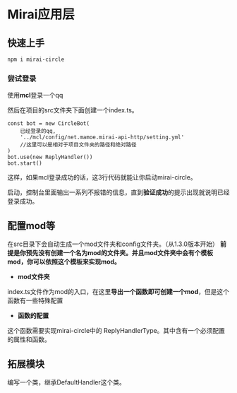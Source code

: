 # Mirai应用层

## 快速上手
```
npm i mirai-circle
```
### 尝试登录
使用**mcl**登录一个qq

然后在项目的src文件夹下面创建一个index.ts。
```
const bot = new CircleBot(
	已经登录的qq,
	'../mcl/config/net.mamoe.mirai-api-http/setting.yml'
	//这里可以是相对于项目文件夹的路径和绝对路径
)
bot.use(new ReplyHandler())
bot.start()
```
这样，如果mcl登录成功的话，这3行代码就能让你启动mirai-circle。

启动，控制台里面输出一系列不报错的信息，直到**验证成功**的提示出现就说明已经登录成功。

## 配置mod等
在src目录下会自动生成一个mod文件夹和config文件夹。（从1.3.0版本开始）
**前提是你预先没有创建一个名为mod的文件夹。并且mod文件夹中会有个模板mod，你可以依照这个模板来实现mod。**

- **mod文件夹**

index.ts文件作为mod的入口，在这里**导出一个函数即可创建一个mod**，但是这个函数有一些特殊配置
  
- **函数的配置**

这个函数需要实现mirai-circle中的 ReplyHandlerType。其中含有一个必须配置的属性和函数。

## 拓展模块
编写一个类，继承DefaultHandler这个类。
